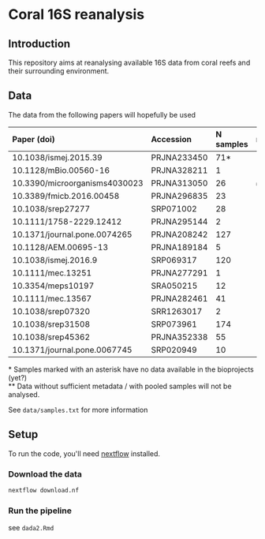 # Coral 16S reanalysis

## Introduction

This repository aims at reanalysing available 16S data from coral reefs and their surrounding environment.

## Data

The data from the following papers will hopefully  be used

| Paper (doi)                   | Accession   | N samples | metadata |
| :---------------------------- | :---------- | :---------| :--------|
| 10.1038/ismej.2015.39         | PRJNA233450 | 71*       |          |
| 10.1128/mBio.00560-16         | PRJNA328211 | 1         |          |
| 10.3390/microorganisms4030023 | PRJNA313050 | 26        | ✅       |
| 10.3389/fmicb.2016.00458      | PRJNA296835 | 23        |          |
| 10.1038/srep27277             | SRP071002   | 28        |          |
| 10.1111/1758-2229.12412       | PRJNA295144 | 2         |          |
| 10.1371/journal.pone.0074265  | PRJNA208242 | 127       |          |
| 10.1128/AEM.00695-13          | PRJNA189184 | 5         |          |
| 10.1038/ismej.2016.9          | SRP069317   | 120       |          |
| 10.1111/mec.13251             | PRJNA277291 | 1         |          |
| 10.3354/meps10197             | SRA050215   | 12        |          |
| 10.1111/mec.13567             | PRJNA282461 | 41        |          |
| 10.1038/srep07320             | SRR1263017  | 2         |          |
| 10.1038/srep31508             | SRP073961   | 174       |          |
| 10.1038/srep45362             | PRJNA352338 | 55        |          |
| 10.1371/journal.pone.0067745  | SRP020949   | 10        |          |

\* Samples marked with an asterisk have no data available in the bioprojects (yet?)  
\*\* Data without sufficient metadata / with pooled samples will not be analysed.

See `data/samples.txt` for more information

## Setup

To run the code, you'll need [nextflow](https://www.nextflow.io/) installed.

### Download the data

```bash
nextflow download.nf
```

### Run the pipeline

see `dada2.Rmd`
